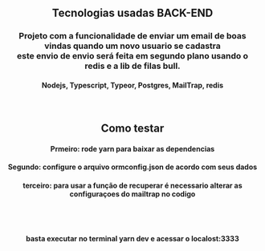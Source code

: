 <h2 align="center"> Tecnologias usadas <span>BACK-END</span> </h2>
<h3 align="center"> Projeto com a funcionalidade de enviar um email de boas vindas quando um novo usuario se cadastra<br />
 este envio de envio será feita em segundo plano usando o redis e a lib de filas bull.
</h3>
<h4 align="center"> Nodejs, Typescript, Typeor, Postgres, MailTrap, redis </h4><br />

<h2 align="center"> Como testar </h2>
<h4 align="center"> Prmeiro: rode <span>yarn</span> para baixar as dependencias </h4>
<h4 align="center"> Segundo: configure o arquivo ormconfig.json de acordo com seus dados </h4>
<h4 align="center"> terceiro: para usar a função de recuperar é necessario alterar as configuraçoes do mailtrap no codigo </h4><br /><br />

<h4 align="center"> basta executar no terminal <span>yarn dev</span> e acessar o localost:3333 </h4><br />

